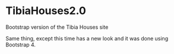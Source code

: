 # TibiaHouses2.0
Bootstrap version of the Tibia Houses site

Same thing, except this time has a new look and it was done using Bootstrap 4.
